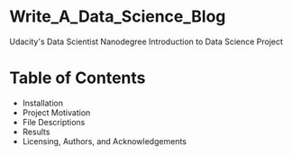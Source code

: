 # Write_A_Data_Science_Blog
Udacity's Data Scientist Nanodegree Introduction to Data Science Project

# Table of Contents
- Installation
- Project Motivation
- File Descriptions
- Results
- Licensing, Authors, and Acknowledgements
